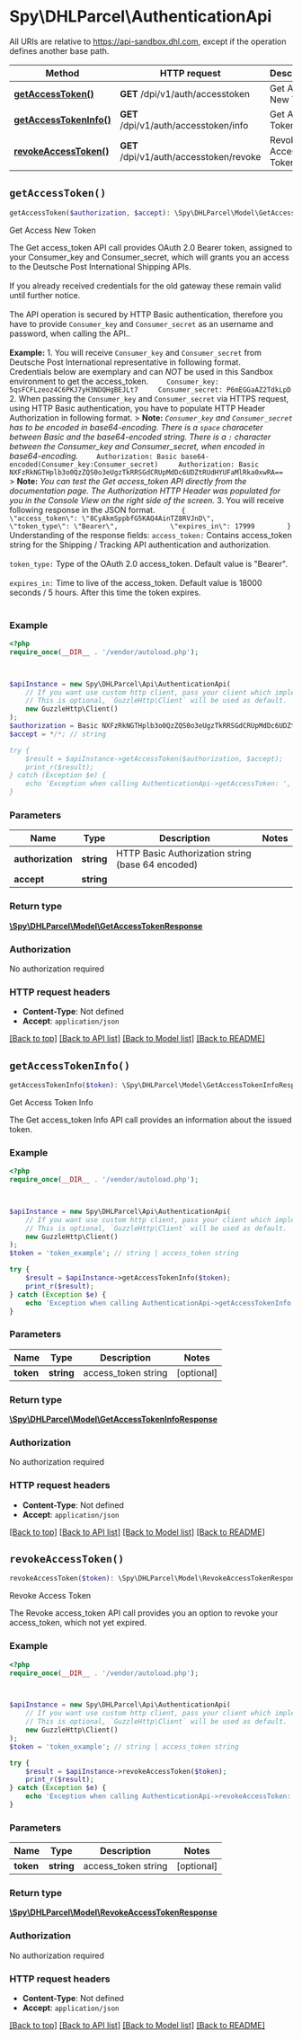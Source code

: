 # Spy\DHLParcel\AuthenticationApi

All URIs are relative to https://api-sandbox.dhl.com, except if the operation defines another base path.

| Method | HTTP request | Description |
| ------------- | ------------- | ------------- |
| [**getAccessToken()**](AuthenticationApi.md#getAccessToken) | **GET** /dpi/v1/auth/accesstoken | Get Access New Token |
| [**getAccessTokenInfo()**](AuthenticationApi.md#getAccessTokenInfo) | **GET** /dpi/v1/auth/accesstoken/info | Get Access Token Info |
| [**revokeAccessToken()**](AuthenticationApi.md#revokeAccessToken) | **GET** /dpi/v1/auth/accesstoken/revoke | Revoke Access Token |


## `getAccessToken()`

```php
getAccessToken($authorization, $accept): \Spy\DHLParcel\Model\GetAccessTokenResponse
```

Get Access New Token

The Get access_token API call provides OAuth 2.0 Bearer token, assigned to your Consumer_key and Consumer_secret, which will grants you an access to the Deutsche Post International Shipping APIs.<br/><br/> If you already received credentials for the old gateway these remain valid until further notice.<br/><br/> The API operation is secured by HTTP Basic authentication, therefore you have to provide `Consumer_key` and `Consumer_secret` as an username and password, when calling the API..<br/><br/> **Example:** 1. You will receive `Consumer_key` and `Consumer_secret` from Deutsche Post International representative in following format.<br/>   Credentials below are exemplary and can _NOT_ be used in this Sandbox environment to get the access_token.      ````     Consumer_key: 5qsFCFLzeoz4C6PKJ7yH3NDQHgBEJLt7     Consumer_secret: P6mEGGaAZ2TdkLpD     ````  2. When passing the `Consumer_key` and `Consumer_secret` via HTTPS request, using HTTP Basic authentication, you have to     populate HTTP Header Authorization in following format.     > **Note:** *`Consumer_key` and `Consumer_secret` has to be encoded in base64-encoding. There is a `space` characeter between Basic and the base64-encoded string. There is a `:` character between the Consumer_key and Consumer_secret, when encoded in base64-encoding.*      ````     Authorization: Basic base64-encoded(Consumer_key:Consumer_secret)     Authorization: Basic NXFzRkNGTHplb3o0QzZQS0o3eUgzTkRRSGdCRUpMdDc6UDZtRUdHYUFaMlRka0xwRA==     ````      > **Note:** *You can test the Get access_token API directly from the documentation page. The Authorization HTTP Header was populated for you in the Console View on the right side of the screen.*  3. You will receive following response in the JSON format.      ````       {             \"access_token\": \"8CyAkmSppbfG5KAQ4AinTZ8RVJnD\",             \"token_type\": \"Bearer\",             \"expires_in\": 17999        }     ````  Understanding of the response fields: `access_token:` Contains access_token string for the Shipping / Tracking API authentication and authorization.<br/><br/> `token_type:` Type of the OAuth 2.0 access_token. Default value is \"Bearer\".<br/><br/> `expires_in:` Time to live of the access_token. Default value is 18000 seconds / 5 hours. After this time the token expires. <br/><br/>

### Example

```php
<?php
require_once(__DIR__ . '/vendor/autoload.php');



$apiInstance = new Spy\DHLParcel\Api\AuthenticationApi(
    // If you want use custom http client, pass your client which implements `GuzzleHttp\ClientInterface`.
    // This is optional, `GuzzleHttp\Client` will be used as default.
    new GuzzleHttp\Client()
);
$authorization = Basic NXFzRkNGTHplb3o0QzZQS0o3eUgzTkRRSGdCRUpMdDc6UDZtRUdHYUFaMlRka0xwRA==; // string | HTTP Basic Authorization string (base 64 encoded)
$accept = */*; // string

try {
    $result = $apiInstance->getAccessToken($authorization, $accept);
    print_r($result);
} catch (Exception $e) {
    echo 'Exception when calling AuthenticationApi->getAccessToken: ', $e->getMessage(), PHP_EOL;
}
```

### Parameters

| Name | Type | Description  | Notes |
| ------------- | ------------- | ------------- | ------------- |
| **authorization** | **string**| HTTP Basic Authorization string (base 64 encoded) | |
| **accept** | **string**|  | |

### Return type

[**\Spy\DHLParcel\Model\GetAccessTokenResponse**](../Model/GetAccessTokenResponse.md)

### Authorization

No authorization required

### HTTP request headers

- **Content-Type**: Not defined
- **Accept**: `application/json`

[[Back to top]](#) [[Back to API list]](../../README.md#endpoints)
[[Back to Model list]](../../README.md#models)
[[Back to README]](../../README.md)

## `getAccessTokenInfo()`

```php
getAccessTokenInfo($token): \Spy\DHLParcel\Model\GetAccessTokenInfoResponse
```

Get Access Token Info

The Get access_token Info API call provides an information about the issued token.

### Example

```php
<?php
require_once(__DIR__ . '/vendor/autoload.php');



$apiInstance = new Spy\DHLParcel\Api\AuthenticationApi(
    // If you want use custom http client, pass your client which implements `GuzzleHttp\ClientInterface`.
    // This is optional, `GuzzleHttp\Client` will be used as default.
    new GuzzleHttp\Client()
);
$token = 'token_example'; // string | access_token string

try {
    $result = $apiInstance->getAccessTokenInfo($token);
    print_r($result);
} catch (Exception $e) {
    echo 'Exception when calling AuthenticationApi->getAccessTokenInfo: ', $e->getMessage(), PHP_EOL;
}
```

### Parameters

| Name | Type | Description  | Notes |
| ------------- | ------------- | ------------- | ------------- |
| **token** | **string**| access_token string | [optional] |

### Return type

[**\Spy\DHLParcel\Model\GetAccessTokenInfoResponse**](../Model/GetAccessTokenInfoResponse.md)

### Authorization

No authorization required

### HTTP request headers

- **Content-Type**: Not defined
- **Accept**: `application/json`

[[Back to top]](#) [[Back to API list]](../../README.md#endpoints)
[[Back to Model list]](../../README.md#models)
[[Back to README]](../../README.md)

## `revokeAccessToken()`

```php
revokeAccessToken($token): \Spy\DHLParcel\Model\RevokeAccessTokenResponse
```

Revoke Access Token

The Revoke access_token API call provides you an option to revoke your access_token, which not yet expired.

### Example

```php
<?php
require_once(__DIR__ . '/vendor/autoload.php');



$apiInstance = new Spy\DHLParcel\Api\AuthenticationApi(
    // If you want use custom http client, pass your client which implements `GuzzleHttp\ClientInterface`.
    // This is optional, `GuzzleHttp\Client` will be used as default.
    new GuzzleHttp\Client()
);
$token = 'token_example'; // string | access_token string

try {
    $result = $apiInstance->revokeAccessToken($token);
    print_r($result);
} catch (Exception $e) {
    echo 'Exception when calling AuthenticationApi->revokeAccessToken: ', $e->getMessage(), PHP_EOL;
}
```

### Parameters

| Name | Type | Description  | Notes |
| ------------- | ------------- | ------------- | ------------- |
| **token** | **string**| access_token string | [optional] |

### Return type

[**\Spy\DHLParcel\Model\RevokeAccessTokenResponse**](../Model/RevokeAccessTokenResponse.md)

### Authorization

No authorization required

### HTTP request headers

- **Content-Type**: Not defined
- **Accept**: `application/json`

[[Back to top]](#) [[Back to API list]](../../README.md#endpoints)
[[Back to Model list]](../../README.md#models)
[[Back to README]](../../README.md)
